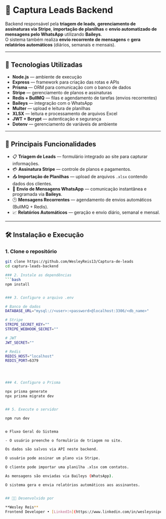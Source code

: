 # 🧩 Captura Leads Backend

Backend responsável pela **triagem de leads**, **gerenciamento de assinaturas via Stripe**, **importação de planilhas** e **envio automatizado de mensagens pelo WhatsApp** utilizando **Baileys**.  
O sistema também realiza **envio recorrente de mensagens** e **gera relatórios automáticos** (diários, semanais e mensais).

---

## 🚀 Tecnologias Utilizadas

- **Node.js** — ambiente de execução  
- **Express** — framework para criação das rotas e APIs  
- **Prisma** — ORM para comunicação com o banco de dados  
- **Stripe** — gerenciamento de planos e assinaturas  
- **Redis + BullMQ** — filas e agendamento de tarefas (envios recorrentes)  
- **Baileys** — integração com o WhatsApp  
- **Multer** — upload e leitura de planilhas  
- **XLSX** — leitura e processamento de arquivos Excel  
- **JWT + Bcrypt** — autenticação e segurança  
- **Dotenv** — gerenciamento de variáveis de ambiente  

---

## 🧠 Principais Funcionalidades

- 📋 **Triagem de Leads** — formulário integrado ao site para capturar informações.  
- 💳 **Assinatura Stripe** — controle de planos e pagamentos.  
- 📤 **Importação de Planilhas** — upload de arquivos `.xlsx` contendo dados dos clientes.  
- 💬 **Envio de Mensagens WhatsApp** — comunicação instantânea e programada via **Baileys**.  
- 🕒 **Mensagens Recorrentes** — agendamento de envios automáticos (BullMQ + Redis).  
- 📈 **Relatórios Automáticos** — geração e envio diário, semanal e mensal.  

---

## 🛠️ Instalação e Execução

### 1. Clone o repositório
```bash
git clone https://github.com/WesleyReis13/Captura-de-leads
cd captura-leads-backend

### 2. Instale as dependências
```bash
npm install


### 3. Configure o arquivo .env 

# Banco de dados
DATABASE_URL="mysql://<user>:<password>@localhost:3306/<db_name>"

# Stripe
STRIPE_SECRET_KEY=""
STRIPE_WEBHOOK_SECRET=""

# JWT
JWT_SECRET=""

# Redis
REDIS_HOST="localhost"
REDIS_PORT=6379




### 4. Configure o Prisma

npx prisma generate
npx prisma migrate dev


## 5. Execute o servidor

npm run dev


⚙️ Fluxo Geral do Sistema

- O usuário preenche o formulário de triagem no site.

Os dados são salvos via API neste backend.

O usuário pode assinar um plano via Stripe.

O cliente pode importar uma planilha .xlsx com contatos.

As mensagens são enviadas via Baileys (WhatsApp).

O sistema gera e envia relatórios automáticos aos assinantes.


## 👨‍💻 Desenvolvido por

**Wesley Reis**  
Frontend Developer • [LinkedIn](https://www.linkedin.com/in/wesleysnipeslopes/)